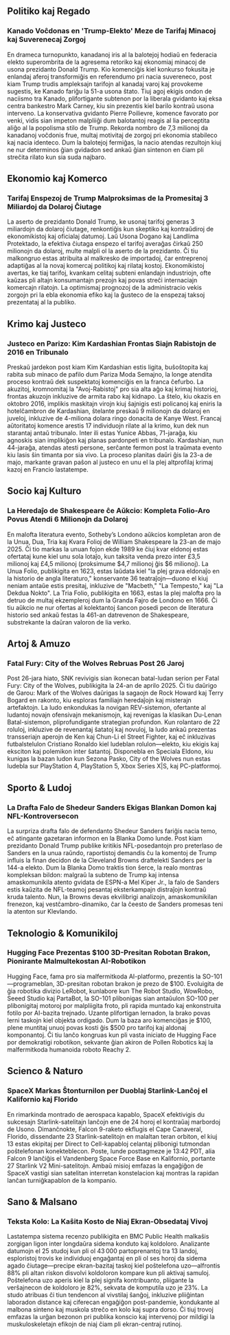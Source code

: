 ## Politiko kaj Regado

### Kanado Voĉdonas en 'Trump-Elekto' Meze de Tarifaj Minacoj kaj Suverenecaj Zorgoj

En drameca turnopunkto, kanadanoj iris al la balotejoj hodiaŭ en federacia elekto superombrita de la agresema retoriko kaj ekonomiaj minacoj de usona prezidanto Donald Trump. Kio komenciĝis kiel konkurso fokusita je enlandaj aferoj transformiĝis en referendumo pri nacia suvereneco, post kiam Trump trudis ampleksajn tarifojn al kanadaj varoj kaj provokeme sugestis, ke Kanado fariĝu la 51-a usona ŝtato. Tiuj agoj ekigis ondon de naciismo tra Kanado, plifortigante subtenon por la liberala gvidanto kaj eksa centra bankestro Mark Carney, kiu sin prezentis kiel barilo kontraŭ usona interveno. La konservativa gvidanto Pierre Poilievre, komence favorato por venki, vidis sian impeton malpliiĝi dum balotantoj reagis al lia perceptita aliĝo al la popolisma stilo de Trump. Rekorda nombro de 7,3 milionoj da kanadanoj voĉdonis frue, multaj motivitaj de zorgoj pri ekonomia stabileco kaj nacia identeco. Dum la balotejoj fermiĝas, la nacio atendas rezultojn kiuj ne nur determinos ĝian gvidadon sed ankaŭ ĝian sintenon en ĉiam pli streĉita rilato kun sia suda najbaro.

## Ekonomio kaj Komerco

### Tarifaj Enspezoj de Trump Malproksimas de la Promesitaj 3 Miliardoj da Dolaroj Ĉiutage

La aserto de prezidanto Donald Trump, ke usonaj tarifoj generas 3 miliardojn da dolaroj ĉiutage, renkontiĝis kun skeptiko kaj kontraŭdiroj de ekonomikistoj kaj oficialaj datumoj. Laŭ Usona Dogano kaj Landlima Protektado, la efektiva ĉiutaga enspezo el tarifoj averaĝas ĉirkaŭ 250 milionojn da dolaroj, multe malpli ol la aserto de la prezidanto. Ĉi tiu malkongruo estas atribuita al malkresko de importadoj, ĉar entreprenoj adaptiĝas al la novaj komercaj politikoj kaj rilataj kostoj. Ekonomikistoj avertas, ke tiaj tarifoj, kvankam celitaj subteni enlandajn industriojn, ofte kaŭzas pli altajn konsumantajn prezojn kaj povas streĉi internaciajn komercajn rilatojn. La optimismaj prognozoj de la administracio vekis zorgojn pri la ebla ekonomia efiko kaj la ĝusteco de la enspezaj taksoj prezentataj al la publiko.

## Krimo kaj Justeco

### Justeco en Parizo: Kim Kardashian Frontas Siajn Rabistojn de 2016 en Tribunalo

Preskaŭ jardekon post kiam Kim Kardashian estis ligita, buŝoŝtopita kaj rabita sub minaco de pafilo dum Pariza Moda Semajno, la longe atendita proceso kontraŭ dek suspektatoj komenciĝis en la franca ĉefurbo. La akuzitoj, kromnomitaj la "Avoj-Rabistoj" pro sia alta aĝo kaj krimaj historioj, frontas akuzojn inkluzive de armita rabo kaj kidnapo. La ŝtelo, kiu okazis en oktobro 2016, implikis maskitajn virojn kiuj ŝajnigis esti policanoj kaj eniris la hotelĉambron de Kardashian, ŝtelante preskaŭ 9 milionojn da dolaroj en juveloj, inkluzive de 4-miliona dolara ringo donacita de Kanye West. Francaj aŭtoritatoj komence arestis 17 individuojn rilate al la krimo, kun dek nun starantaj antaŭ tribunalo. Inter ili estas Yunice Abbas, 71-jaraĝa, kiu agnoskis sian implikiĝon kaj planas pardonpeti en tribunalo. Kardashian, nun 44-jaraĝa, atendas atesti persone, serĉante fermon post la traŭmata evento kiu lasis ŝin timanta por sia vivo. La proceso planitas daŭri ĝis la 23-a de majo, markante gravan paŝon al justeco en unu el la plej altprofilaj krimaj kazoj en Francio lastatempe.

## Socio kaj Kulturo

### La Heredaĵo de Shakespeare ĉe Aŭkcio: Kompleta Folio-Aro Povus Atendi 6 Milionojn da Dolaroj

En malofta literatura evento, Sotheby’s Londono aŭkcios kompletan aron de la Unua, Dua, Tria kaj Kvara Folioj de William Shakespeare la 23-an de majo 2025. Ĉi tio markas la unuan fojon ekde 1989 ke ĉiuj kvar eldonoj estas ofertataj kune kiel unu sola lotaĵo, kun taksita venda prezo inter £3,5 milionoj kaj £4,5 milionoj (proksimume $4,7 milionoj ĝis $6 milionoj). La Unua Folio, publikigita en 1623, estas laŭdata kiel "la plej grava eldonaĵo en la historio de angla literaturo," konservante 36 teatraĵojn—duono el kiuj neniam antaŭe estis presitaj, inkluzive de "Macbeth," "La Tempesto," kaj "La Dekdua Nokto". La Tria Folio, publikigita en 1663, estas la plej malofta pro la detruo de multaj ekzempleroj dum la Granda Fajro de Londono en 1666. Ĉi tiu aŭkcio ne nur ofertas al kolektantoj ŝancon posedi pecon de literatura historio sed ankaŭ festas la 461-an datrevenon de Shakespeare, substrekante la daŭran valoron de lia verko.
## Artoj & Amuzo

### Fatal Fury: City of the Wolves Rebruas Post 26 Jaroj

Post 26-jara hiato, SNK revivigis sian ikonecan batal-ludan serion per Fatal Fury: City of the Wolves, publikigita la 24-an de aprilo 2025. Ĉi tiu daŭrigo de Garou: Mark of the Wolves daŭrigas la sagaojn de Rock Howard kaj Terry Bogard en rakonto, kiu esploras familiajn heredaĵojn kaj misterajn artefaktojn. La ludo enkondukas la novigan REV-sistemon, ofertante al ludantoj novajn ofensivajn mekanismojn, kaj revenigas la klasikan Du-Lenan Batal-sistemon, pliprofundigante strategian profundon. Kun rolantaro de 22 roluloj, inkluzive de revenantaj ŝatatoj kaj novuloj, la ludo ankaŭ prezentas transseriajn aperojn de Ken kaj Chun-Li el Street Fighter, kaj eĉ inkluzivas futbalstelulon Cristiano Ronaldo kiel ludeblan rolulon—elekto, kiu ekigis kaj eksciton kaj polemikon inter ŝatantoj. Disponebla en Speciala Eldono, kiu kunigas la bazan ludon kun Sezona Pasko, City of the Wolves nun estas ludebla sur PlayStation 4, PlayStation 5, Xbox Series X|S, kaj PC-platformoj.

## Sporto & Ludoj

### La Drafta Falo de Shedeur Sanders Ekigas Blankan Domon kaj NFL-Kontroversecon

La surpriza drafta falo de defendanto Shedeur Sanders fariĝis nacia temo, eĉ atingante gazetaran informon en la Blanka Domo lunde. Post kiam prezidanto Donald Trump publike kritikis NFL-posedantojn pro preterlaso de Sanders en la unua raŭndo, raportistoj demandis ĉu la komentoj de Trump influis la finan decidon de la Cleveland Browns draftelekti Sanders per la 144-a elekto. Dum la Blanka Domo traktis tion ŝerce, la realo montras kompleksan bildon: malgraŭ la subteno de Trump kaj intensa amaskomunikila atento gvidata de ESPN-a Mel Kiper Jr., la falo de Sanders estis kaŭzita de NFL-teamoj pesantaj eksterkampajn distraĵojn kontraŭ kruda talento. Nun, la Browns devas ekvilibrigi analizojn, amaskomunikilan frenezon, kaj vestĉambro-dinamiko, ĉar la ĉeesto de Sanders promesas teni la atenton sur Klevlando.

## Teknologio & Komunikiloj

### Hugging Face Prezentas $100 3D-Presitan Robotan Brakon, Pionirante Malmultekostan AI-Robotikon

Hugging Face, fama pro sia malfermitkoda AI-platformo, prezentis la SO-101—programeblan, 3D-presitan robotan brakon je prezo de $100. Evoluigita de ĝia robotika divizio LeRobot, kunlabore kun The Robot Studio, WowRobo, Seeed Studio kaj PartaBot, la SO-101 plibonigas sian antaŭulon SO-100 per plibonigitaj motoroj por malpliigita froto, pli rapida muntado kaj enkonstruita fotilo por AI-bazita trejnado. Uzante plifortigan lernadon, la brako povas lerni taskojn kiel objekta ordigado. Dum la baza aro komenciĝas je $100, plene muntitaj unuoj povas kosti ĝis $500 pro tarifoj kaj aldonaj komponantoj. Ĉi tiu lanĉo kongruas kun pli vasta iniciato de Hugging Face por demokratigi robotikon, sekvante ĝian akiron de Pollen Robotics kaj la malfermitkoda humanoida roboto Reachy 2.

## Scienco & Naturo

### SpaceX Markas Ŝtonturnilon per Duoblaj Starlink-Lanĉoj el Kalifornio kaj Florido

En rimarkinda montrado de aerospaca kapablo, SpaceX efektivigis du sukcesajn Starlink-satelitajn lanĉojn ene de 24 horoj el kontraŭaj marbordoj de Usono. Dimanĉnokte, Falcon 9-raketo ekflugis el Cape Canaveral, Florido, dissendante 23 Starlink-satelitojn en malaltan teran orbiton, el kiuj 13 estas ekipitaj per Direct to Cell-kapabloj celantaj plibonigi tutmondan poŝtelefonan konekteblecon. Poste, lunde posttagmeze je 13:42 PDT, alia Falcon 9 lanĉiĝis el Vandenberg Space Force Base en Kalifornio, portante 27 Starlink V2 Mini-satelitojn. Ambaŭ misioj emfazas la engaĝiĝon de SpaceX vastigi sian satelitan interretan konstelacion kaj montras la rapidan lanĉan turniĝkapablon de la kompanio.

## Sano & Malsano

### Teksta Kolo: La Kaŝita Kosto de Niaj Ekran-Obsedataj Vivoj

Lastatempa sistema recenzo publikigita en BMC Public Health malkaŝis zorgigan ligon inter longdaŭra sidema konduto kaj koldoloro. Analizante datumojn el 25 studoj kun pli ol 43 000 partoprenantoj tra 13 landoj, esploristoj trovis ke individuoj engaĝantaj en pli ol ses horoj da sidema agado ĉiutage—precipe ekran-bazitaj taskoj kiel poŝtelefona uzo—alfrontis 88% pli altan riskon disvolvi koldoloron kompare kun pli aktivaj samuloj. Poŝtelefona uzo aperis kiel la plej signifa kontribuanto, pliigante la verŝajnecon de koldoloro je 82%, sekvata de komputila uzo je 23%. La studo atribuas ĉi tiun tendencon al vivstilaj ŝanĝoj, inkluzive pliiĝintan laboradon distance kaj ciferecan engaĝiĝon post-pandemie, kondukante al malbona sinteno kaj muskola streĉo en kolo kaj supra dorso. Ĉi tiuj trovoj emfazas la urĝan bezonon pri publika konscio kaj intervenoj por mildigi la muskuloskeletajn efikojn de niaj ĉiam pli ekran-centraj rutinoj.
